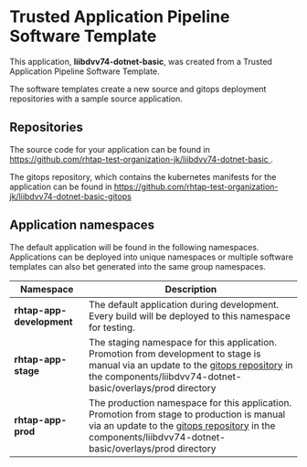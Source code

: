# Trusted Application Pipeline Software Template

This application, **liibdvv74-dotnet-basic**, was created from a Trusted Application Pipeline Software Template.

The software templates create a new source and gitops deployment repositories with a sample source application. 

## Repositories

The source code for your application can be found in [https://github.com/rhtap-test-organization-jk/liibdvv74-dotnet-basic ](https://github.com/rhtap-test-organization-jk/liibdvv74-dotnet-basic ).
 
The gitops repository, which contains the kubernetes manifests for the application can be found in 
[https://github.com/rhtap-test-organization-jk/liibdvv74-dotnet-basic-gitops ](https://github.com/rhtap-test-organization-jk/liibdvv74-dotnet-basic-gitops ) 

## Application namespaces 

The default application will be found in the following namespaces. Applications can be deployed into unique namespaces or multiple software templates can also bet generated into the same group namespaces.  

|  Namespace   |  Description   |  
| -------- | -------- |   
| **rhtap-app-development** | The default application during development. Every build will be deployed to this namespace for testing. | 
| **rhtap-app-stage** | The staging namespace for this application. Promotion from development to stage is manual via an update to the [gitops repository](https://github.com/rhtap-test-organization-jk/liibdvv74-dotnet-basic-gitops ) in the components/liibdvv74-dotnet-basic/overlays/prod directory |  
| **rhtap-app-prod** | The production namespace for this application. Promotion from stage to production is manual via an update to the [gitops repository](https://github.com/rhtap-test-organization-jk/liibdvv74-dotnet-basic-gitops ) in the components/liibdvv74-dotnet-basic/overlays/prod directory | 
